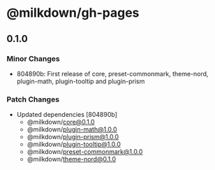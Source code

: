 # @milkdown/gh-pages

## 0.1.0
### Minor Changes

- 804890b: First release of core, preset-commonmark, theme-nord, plugin-math, plugin-tooltip and plugin-prism

### Patch Changes

- Updated dependencies [804890b]
  - @milkdown/core@0.1.0
  - @milkdown/plugin-math@1.0.0
  - @milkdown/plugin-prism@1.0.0
  - @milkdown/plugin-tooltip@1.0.0
  - @milkdown/preset-commonmark@1.0.0
  - @milkdown/theme-nord@0.1.0
